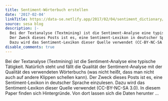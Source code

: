 ```yaml
---
title: Sentiment-Wörterbuch erstellen
date: '2017-02-04'
linkTitle: https://data-se.netlify.app/2017/02/04/sentiment_dictionary/
source: sesa blog
description: |-
  Bei der Textanalyse (Textmining) ist die Sentiment-Analyse eine typische Tätigkeit. Natürlich steht und fällt die Qualität der Sentiment-Analyse mit der Qualität des verwendeten Wörterbuchs (was nicht heißt, dass man nicht auch auf andere Klippen schellen kann).
  Der Zweck dieses Posts ist es, eine Sentiment-Lexikon in deutscher Sprache einzulesen.
  Dazu wird das Sentiment-Lexikon dieser Quelle verwendet (CC-BY-NC-SA 3.0). In diesem Paper finden sich Hintergründe. Von dort lassen sich die Daten herunter ...
disable_comments: true
---
```

Bei der Textanalyse (Textmining) ist die Sentiment-Analyse eine typische Tätigkeit. Natürlich steht und fällt die Qualität der Sentiment-Analyse mit der Qualität des verwendeten Wörterbuchs (was nicht heißt, dass man nicht auch auf andere Klippen schellen kann).
Der Zweck dieses Posts ist es, eine Sentiment-Lexikon in deutscher Sprache einzulesen.
Dazu wird das Sentiment-Lexikon dieser Quelle verwendet (CC-BY-NC-SA 3.0). In diesem Paper finden sich Hintergründe. Von dort lassen sich die Daten herunter ...